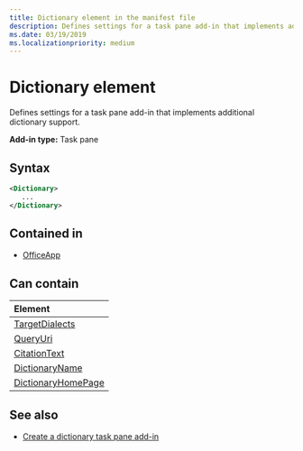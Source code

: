 ```yaml
---
title: Dictionary element in the manifest file
description: Defines settings for a task pane add-in that implements additional dictionary support.
ms.date: 03/19/2019
ms.localizationpriority: medium
---
```


# Dictionary element

Defines settings for a task pane add-in that implements additional dictionary support.

**Add-in type:** Task pane

## Syntax

```XML
<Dictionary>
   ...
</Dictionary>
```

## Contained in

- [OfficeApp](officeapp.md)

## Can contain

|Element|
|:-----|
|[TargetDialects](targetdialects.md)|
|[QueryUri](queryuri.md)|
|[CitationText](citationtext.md)|
|[DictionaryName](dictionaryname.md)|
|[DictionaryHomePage](dictionaryhomepage.md)|

## See also

- [Create a dictionary task pane add-in](/office/dev/add-ins/word/dictionary-task-pane-add-ins)
